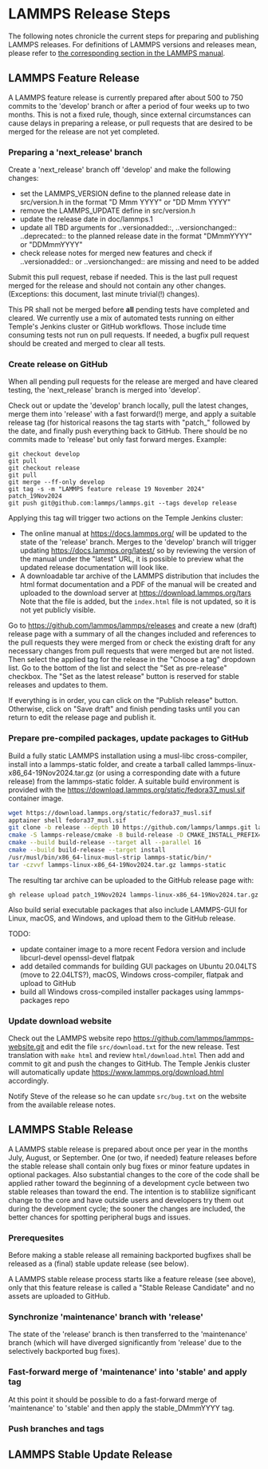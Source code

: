 # LAMMPS Release Steps

The following notes chronicle the current steps for preparing and
publishing LAMMPS releases.  For definitions of LAMMPS versions and
releases mean, please refer to [the corresponding section in the LAMMPS
manual](https://docs.lammps.org/Manual_version.html).

## LAMMPS Feature Release

A LAMMPS feature release is currently prepared after about 500 to 750
commits to the 'develop' branch or after a period of four weeks up to
two months.  This is not a fixed rule, though, since external
circumstances can cause delays in preparing a release, or pull requests
that are desired to be merged for the release are not yet completed.

### Preparing a 'next\_release' branch

Create a 'next\_release' branch off 'develop' and make the following changes:

- set the LAMMPS\_VERSION define to the planned release date in
  src/version.h in the format "D Mmm YYYY" or "DD Mmm YYYY"
- remove the LAMMPS\_UPDATE define in src/version.h
- update the release date in doc/lammps.1
- update all TBD arguments for ..versionadded::, ..versionchanged::
  ..deprecated:: to the planned release date in the format "DMmmYYYY" or
  "DDMmmYYYY"
- check release notes for merged new features and check if
  ..versionadded:: or ..versionchanged:: are missing and need to be
  added

Submit this pull request, rebase if needed.  This is the last pull
request merged for the release and should not contain any other
changes. (Exceptions: this document, last minute trivial(!) changes).

This PR shall not be merged before **all** pending tests have completed
and cleared.  We currently use a mix of automated tests running on
either Temple's Jenkins cluster or GitHub workflows.  Those include time
consuming tests not run on pull requests.  If needed, a bugfix pull
request should be created and merged to clear all tests.

### Create release on GitHub

When all pending pull requests for the release are merged and have
cleared testing, the 'next\_release' branch is merged into 'develop'.

Check out or update the 'develop' branch locally, pull the latest
changes, merge them into 'release' with a fast forward(!) merge, and
apply a suitable release tag (for historical reasons the tag starts with
"patch_" followed by the date, and finally push everything back to
GitHub.  There should be no commits made to 'release' but only
fast forward merges.  Example:

```
git checkout develop
git pull
git checkout release
git pull
git merge --ff-only develop
git tag -s -m "LAMMPS feature release 19 November 2024" patch_19Nov2024
git push git@github.com:lammps/lammps.git --tags develop release
```

Applying this tag will trigger two actions on the Temple Jenkins cluster:
- The online manual at https://docs.lammps.org/ will be updated to the
  state of the 'release' branch.  Merges to the 'develop' branch will
  trigger updating https://docs.lammps.org/latest/ so by reviewing the
  version of the manual under the "latest" URL, it is possible to preview
  what the updated release documentation will look like.
- A downloadable tar archive of the LAMMPS distribution that includes the
  html format documentation and a PDF of the manual will be created and
  uploaded to the download server at https://download.lammps.org/tars
  Note that the file is added, but the `index.html` file is not updated,
  so it is not yet publicly visible.

Go to https://github.com/lammps/lammps/releases and create a new (draft)
release page with a summary of all the changes included and references
to the pull requests they were merged from or check the existing draft
for any necessary changes from pull requests that were merged but are
not listed.  Then select the applied tag for the release in the "Choose
a tag" dropdown list. Go to the bottom of the list and select the "Set
as pre-release" checkbox.  The "Set as the latest release" button is
reserved for stable releases and updates to them.

If everything is in order, you can click on the "Publish release"
button.  Otherwise, click on "Save draft" and finish pending tasks until
you can return to edit the release page and publish it.

### Prepare pre-compiled packages, update packages to GitHub

Build a fully static LAMMPS installation using a musl-libc
cross-compiler, install into a lammps-static folder, and create a
tarball called lammps-linux-x86_64-19Nov2024.tar.gz (or using a
corresponding date with a future release) from the lammps-static folder.
A suitable build environment is provided with the
https://download.lammps.org/static/fedora37_musl.sif container image.

``` sh
wget https://download.lammps.org/static/fedora37_musl.sif
apptainer shell fedora37_musl.sif
git clone -b release --depth 10 https://github.com/lammps/lammps.git lammps-release
cmake -S lammps-release/cmake -B build-release -D CMAKE_INSTALL_PREFIX=$PWD/lammps-static -D CMAKE_TOOLCHAIN_FILE=/usr/musl/share/cmake/linux-musl.cmake -C lammps-release/cmake/presets/most.cmake -C lammps-release/cmake/presets/kokkos-openmp.cmake -D DOWNLOAD_POTENTIALS=OFF -D BUILD_MPI=OFF -D BUILD_TESTING=OFF -D CMAKE_BUILD_TYPE=Release -D PKG_ATC=ON -D PKG_AWPMD=ON -D PKG_MANIFOLD=ON -D PKG_MESONT=ON -D PKG_MGPT=ON -D PKG_ML-PACE=ON -D PKG_ML-RANN=ON -D PKG_MOLFILE=ON -D PKG_PTM=ON -D PKG_QTB=ON -D PKG_SMTBQ=ON
cmake --build build-release --target all --parallel 16
cmake --build build-release --target install
/usr/musl/bin/x86_64-linux-musl-strip lammps-static/bin/*
tar -czvvf lammps-linux-x86_64-19Nov2024.tar.gz lammps-static
```

The resulting tar archive can be uploaded to the GitHub release page with:

```
gh release upload patch_19Nov2024 lammps-linux-x86_64-19Nov2024.tar.gz
```

Also build serial executable packages that also include LAMMPS-GUI for
Linux, macOS, and Windows, and upload them to the GitHub release.

TODO:
- update container image to a more recent Fedora version and include libcurl-devel openssl-devel flatpak
- add detailed commands for building GUI packages on Ubuntu 20.04LTS (move to 22.04LTS?), macOS, Windows cross-compiler, flatpak and upload to GitHub
- build all Windows cross-compiled installer packages using lammps-packages repo

### Update download website

Check out the LAMMPS website repo
https://github.com/lammps/lammps-website.git and edit the file
`src/download.txt` for the new release.  Test translation with `make
html` and review `html/download.html` Then add and commit to git and
push the changes to GitHub.  The Temple Jenkis cluster will
automatically update https://www.lammps.org/download.html accordingly.

Notify Steve of the release so he can update `src/bug.txt` on the
website from the available release notes.

## LAMMPS Stable Release

A LAMMPS stable release is prepared about once per year in the months
July, August, or September.  One (or two, if needed) feature releases
before the stable release shall contain only bug fixes or minor feature
updates in optional packages.  Also substantial changes to the core of
the code shall be applied rather toward the beginning of a development
cycle between two stable releases than toward the end.  The intention is
to stablilize significant change to the core and have outside users and
developers try them out during the development cycle; the sooner the
changes are included, the better chances for spotting peripheral bugs
and issues.

### Prerequesites

Before making a stable release all remaining backported bugfixes shall
be released as a (final) stable update release (see below).

A LAMMPS stable release process starts like a feature release (see
above), only that this feature release is called a "Stable Release
Candidate" and no assets are uploaded to GitHub.

### Synchronize 'maintenance' branch with 'release'

The state of the 'release' branch is then transferred to the
'maintenance' branch (which will have diverged significantly from
'release' due to the selectively backported bug fixes).

### Fast-forward merge of 'maintenance' into 'stable' and apply tag

At this point it should be possible to do a fast-forward merge of
'maintenance' to 'stable' and then apply the stable\_DMmmYYYY tag.

### Push branches and tags



## LAMMPS Stable Update Release
